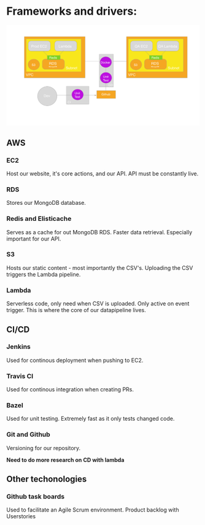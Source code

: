 #  Frameworks and drivers:

![alt text](https://github.com/caseycorvino/sorter-demo/blob/master/sorter-architecture/p3.png "Logo Title Text 1")

## AWS
### EC2
Host our website, it's core actions, and our API. API must be constantly live. 

### RDS
Stores our MongoDB database. 

### Redis and Elisticache
Serves as a cache for out MongoDB RDS. Faster data retrieval. Especially important for our API.

### S3
Hosts our static content - most importantly the CSV's. Uploading the CSV triggers the Lambda pipeline. 

### Lambda
Serverless code, only need when CSV is uploaded. Only active on event trigger. This is where the core of our datapipeline lives. 


## CI/CD

### Jenkins
Used for continous deployment when pushing to EC2.

### Travis CI
Used for continous integration when creating PRs.

### Bazel
Used for unit testing. Extremely fast as it only tests changed code.

### Git and Github
Versioning for our repository.

**Need to do more research on CD with lambda**

## Other techonologies
### Github task boards 
Used to facilitate an Agile Scrum environment. Product backlog with Userstories
